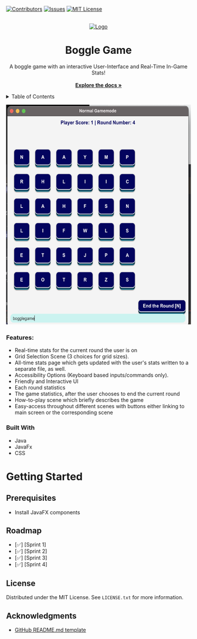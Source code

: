 <div id="top"></div>

[![Contributors][contributors-shield]][contributors-url]
[![Issues][issues-shield]][issues-url]
[![MIT License][license-shield]][license-url]

<!-- PROJECT LOGO -->
<br>
<div align="center">
  <a href="https://github.com/hussaino03/CSC207-Project">
    <img src="https://storage.googleapis.com/ltkcms.appspot.com/fs/wfa/images/cover/boggle-game-concept.600" alt="Logo" width="80" height="80">
  </a>
  <h1 align="center">Boggle Game</h1>

  <p align="center">
    A boggle game with an interactive User-Interface and Real-Time In-Game Stats!
    <br>
    <br>
    <a href="https://github.com/hussaino03/CSC207-Project"><strong>Explore the docs »</strong></a>
  </p>
</div>

<!-- TABLE OF CONTENTS -->
<details>
  <summary>Table of Contents</summary>
  <br>
  <br>
  <ol>
    <li>
      <a href="#about-the-project">About The Project</a>
      <ul>
        <li><a href="#built-with">Built With</a></li>
      </ul>
    </li>
    <li>
      <a href="#getting-started">Getting Started</a>
      <ul>
        <li><a href="#prerequisites">Prerequisites</a></li>
        <li><a href="#installation">Installation</a></li>
      </ul>
    </li>
    <li><a href="#usage">Usage</a></li>
    <li><a href="#roadmap">Roadmap</a></li>
    <li><a href="#contributing">Contributing</a></li>
    <li><a href="#license">License</a></li>
    <li><a href="#contact">Contact</a></li>
    <li><a href="#acknowledgments">Acknowledgments</a></li>
  </ol>
</details>



<!-- ABOUT THE PROJECT -->

<p align="center">
<img src="demo.png" width="600" height="600"  />
</p>

### Features:

* Real-time stats for the current round the user is on
* Grid Selection Scene (3 choices for grid sizes).
* All-time stats page which gets updated with the user's stats written to a separate file, as well.
* Accessibility Options (Keyboard based inputs/commands only).
* Friendly and Interactive UI 
* Each round statistics 
* The game statistics, after the user chooses to end the current round 
* How-to-play scene which briefly describes the game
* Easy-access throughout different scenes with buttons either linking to main screen or the corresponding scene 

### Built With

* Java
* JavaFx
* CSS

<!-- GETTING STARTED -->
# Getting Started

<!-- PREREQUISITES -->
## Prerequisites
* Install JavaFX components 

<!-- ROADMAP -->
## Roadmap

- [✅] [Sprint 1]
- [✅] [Sprint 2]
- [✅] [Sprint 3]
- [✅] [Sprint 4]

<!-- LICENSE -->
## License

Distributed under the MIT License. See `LICENSE.txt` for more information.

<!-- ACKNOWLEDGMENTS -->
## Acknowledgments

* [GitHub README.md template](https://github.com/othneildrew/Best-README-Template)

<!-- MARKDOWN LINKS & IMAGES -->
<!-- https://www.markdownguide.org/basic-syntax/#reference-style-links -->
[contributors-shield]: https://img.shields.io/github/contributors/hussaino03/CSC207-Project?color=%23&style=for-the-badge
[contributors-url]: https://github.com/hussaino03/CSC207-Project/graphs/contributors
[issues-shield]: https://img.shields.io/github/issues/hussaino03/CSC207-Project?style=for-the-badge
[issues-url]: https://github.com/hussaino03/CSC207-Project/issues
[license-shield]: https://img.shields.io/github/license/othneildrew/Best-README-Template.svg?style=for-the-badge
[license-url]: https://github.com/hussaino03/CSC207-Project/blob/main/LICENSE.txt
[product-screenshot]: loginpage.png
